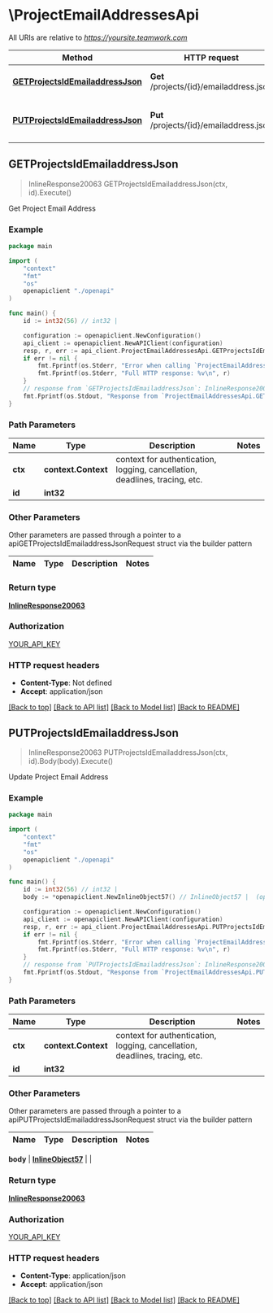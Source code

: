 # \ProjectEmailAddressesApi

All URIs are relative to *https://yoursite.teamwork.com*

Method | HTTP request | Description
------------- | ------------- | -------------
[**GETProjectsIdEmailaddressJson**](ProjectEmailAddressesApi.md#GETProjectsIdEmailaddressJson) | **Get** /projects/{id}/emailaddress.json | Get Project Email Address
[**PUTProjectsIdEmailaddressJson**](ProjectEmailAddressesApi.md#PUTProjectsIdEmailaddressJson) | **Put** /projects/{id}/emailaddress.json | Update Project Email Address



## GETProjectsIdEmailaddressJson

> InlineResponse20063 GETProjectsIdEmailaddressJson(ctx, id).Execute()

Get Project Email Address



### Example

```go
package main

import (
    "context"
    "fmt"
    "os"
    openapiclient "./openapi"
)

func main() {
    id := int32(56) // int32 | 

    configuration := openapiclient.NewConfiguration()
    api_client := openapiclient.NewAPIClient(configuration)
    resp, r, err := api_client.ProjectEmailAddressesApi.GETProjectsIdEmailaddressJson(context.Background(), id).Execute()
    if err != nil {
        fmt.Fprintf(os.Stderr, "Error when calling `ProjectEmailAddressesApi.GETProjectsIdEmailaddressJson``: %v\n", err)
        fmt.Fprintf(os.Stderr, "Full HTTP response: %v\n", r)
    }
    // response from `GETProjectsIdEmailaddressJson`: InlineResponse20063
    fmt.Fprintf(os.Stdout, "Response from `ProjectEmailAddressesApi.GETProjectsIdEmailaddressJson`: %v\n", resp)
}
```

### Path Parameters


Name | Type | Description  | Notes
------------- | ------------- | ------------- | -------------
**ctx** | **context.Context** | context for authentication, logging, cancellation, deadlines, tracing, etc.
**id** | **int32** |  | 

### Other Parameters

Other parameters are passed through a pointer to a apiGETProjectsIdEmailaddressJsonRequest struct via the builder pattern


Name | Type | Description  | Notes
------------- | ------------- | ------------- | -------------


### Return type

[**InlineResponse20063**](inline_response_200_63.md)

### Authorization

[YOUR_API_KEY](../README.md#YOUR_API_KEY)

### HTTP request headers

- **Content-Type**: Not defined
- **Accept**: application/json

[[Back to top]](#) [[Back to API list]](../README.md#documentation-for-api-endpoints)
[[Back to Model list]](../README.md#documentation-for-models)
[[Back to README]](../README.md)


## PUTProjectsIdEmailaddressJson

> InlineResponse20063 PUTProjectsIdEmailaddressJson(ctx, id).Body(body).Execute()

Update Project Email Address



### Example

```go
package main

import (
    "context"
    "fmt"
    "os"
    openapiclient "./openapi"
)

func main() {
    id := int32(56) // int32 | 
    body := *openapiclient.NewInlineObject57() // InlineObject57 |  (optional)

    configuration := openapiclient.NewConfiguration()
    api_client := openapiclient.NewAPIClient(configuration)
    resp, r, err := api_client.ProjectEmailAddressesApi.PUTProjectsIdEmailaddressJson(context.Background(), id).Body(body).Execute()
    if err != nil {
        fmt.Fprintf(os.Stderr, "Error when calling `ProjectEmailAddressesApi.PUTProjectsIdEmailaddressJson``: %v\n", err)
        fmt.Fprintf(os.Stderr, "Full HTTP response: %v\n", r)
    }
    // response from `PUTProjectsIdEmailaddressJson`: InlineResponse20063
    fmt.Fprintf(os.Stdout, "Response from `ProjectEmailAddressesApi.PUTProjectsIdEmailaddressJson`: %v\n", resp)
}
```

### Path Parameters


Name | Type | Description  | Notes
------------- | ------------- | ------------- | -------------
**ctx** | **context.Context** | context for authentication, logging, cancellation, deadlines, tracing, etc.
**id** | **int32** |  | 

### Other Parameters

Other parameters are passed through a pointer to a apiPUTProjectsIdEmailaddressJsonRequest struct via the builder pattern


Name | Type | Description  | Notes
------------- | ------------- | ------------- | -------------

 **body** | [**InlineObject57**](InlineObject57.md) |  | 

### Return type

[**InlineResponse20063**](inline_response_200_63.md)

### Authorization

[YOUR_API_KEY](../README.md#YOUR_API_KEY)

### HTTP request headers

- **Content-Type**: application/json
- **Accept**: application/json

[[Back to top]](#) [[Back to API list]](../README.md#documentation-for-api-endpoints)
[[Back to Model list]](../README.md#documentation-for-models)
[[Back to README]](../README.md)

